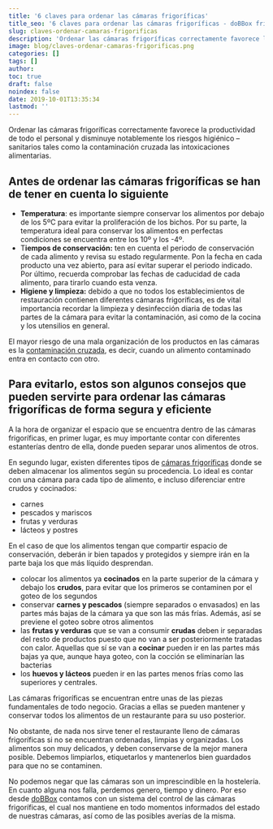 ```yaml
---
title: '6 claves para ordenar las cámaras frigoríficas'
title_seo: '6 claves para ordenar las cámaras frigoríficas - doBBox frío'
slug: claves-ordenar-camaras-frigorificas
description: 'Ordenar las cámaras frigoríficas correctamente favorece la productividad de todo el personal y disminuye notablemente los riesgos higiénico – sanitarios tales'
image: blog/claves-ordenar-camaras-frigorificas.png
categories: []
tags: []
author: 
toc: true
draft: false
noindex: false
date: 2019-10-01T13:35:34
lastmod: ''
---
```


Ordenar las cámaras frigoríficas correctamente favorece la productividad de todo el personal y disminuye notablemente los riesgos higiénico – sanitarios tales como la contaminación cruzada las intoxicaciones alimentarias.

## Antes de ordenar las cámaras frigoríficas se han de tener en cuenta lo siguiente

- **Temperatura**: es importante siempre conservar los alimentos por debajo de los 5ºC para evitar la proliferación de los bichos. Por su parte, la temperatura ideal para conservar los alimentos en perfectas condiciones se encuentra entre los 10º y los -4º.
- T**iempos de conservación:** ten en cuenta el periodo de conservación de cada alimento y revisa su estado regularmente. Pon la fecha en cada producto una vez abierto, para así evitar superar el periodo indicado. Por último, recuerda comprobar las fechas de caducidad de cada alimento, para tirarlo cuando esta venza.
- **Higiene y limpieza:** debido a que no todos los establecimientos de restauración contienen diferentes cámaras frigoríficas, es de vital importancia recordar la limpieza y desinfección diaria de todas las partes de la cámara para evitar la contaminación, asi como de la cocina y los utensilios en general.

El mayor riesgo de una mala organización de los productos en las cámaras es la [contaminación cruzada](/evita-la-contaminacion-cruzada-en-tu-restaurante/), es decir, cuando un alimento contaminado entra en contacto con otro.

## Para evitarlo, estos son algunos consejos que pueden servirte para ordenar las cámaras frigoríficas de forma segura y eficiente

A la hora de organizar el espacio que se encuentra dentro de las cámaras frigoríficas, en primer lugar, es muy importante contar con diferentes estanterías dentro de ella, donde pueden separar unos alimentos de otros.

En segundo lugar, existen diferentes tipos de [cámaras frigoríficas](https://fibraclim.com/blog/tipos-de-camaras-frigorificas/) donde se deben almacenar los alimentos según su procedencia. Lo ideal es contar con una cámara para cada tipo de alimento, e incluso diferenciar entre crudos y cocinados:

- carnes
- pescados y mariscos
- frutas y verduras
- lácteos y postres

En el caso de que los alimentos tengan que compartir espacio de conservación, deberán ir bien tapados y protegidos y siempre irán en la parte baja los que más líquido desprendan.

- colocar los alimentos ya **cocinados** en la parte superior de la cámara y debajo los **crudos**, para evitar que los primeros se contaminen por el goteo de los segundos
- conservar **carnes y pescados** (siempre separados o envasados) en las partes más bajas de la cámara ya que son las más frías. Además, así se previene el goteo sobre otros alimentos
- las **frutas y verduras** que se van a consumir **crudas** deben ir separadas del resto de productos puesto que no van a ser posteriormente tratadas con calor. Aquellas que sí se van a **cocinar** pueden ir en las partes más bajas ya que, aunque haya goteo, con la cocción se eliminarían las bacterias
- los **huevos y lácteos** pueden ir en las partes menos frías como las superiores y centrales.

Las cámaras frigoríficas se encuentran entre unas de las piezas fundamentales de todo negocio. Gracias a ellas se pueden mantener y conservar todos los alimentos de un restaurante para su uso posterior.

No obstante, de nada nos sirve tener el restaurante lleno de cámaras frigoríficas si no se encuentran ordenadas, limpias y organizadas. Los alimentos son muy delicados, y deben conservarse de la mejor manera posible. Debemos limpiarlos, etiquetarlos y mantenerlos bien guardados para que no se contaminen.

No podemos negar que las cámaras son un imprescindible en la hostelería. En cuanto alguna nos falla, perdemos genero, tiempo y dinero. Por eso desde [doBBox](/) contamos con un sistema del control de las cámaras frigoríficas, el cual nos mantiene en todo momentos informados del estado de nuestras cámaras, así como de las posibles averías de la misma.